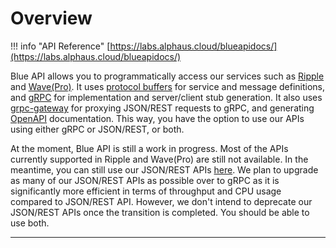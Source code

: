 # Overview

!!! info "API Reference"
    [https://labs.alphaus.cloud/blueapidocs/](https://labs.alphaus.cloud/blueapidocs/)

Blue API allows you to programmatically access our services such as [Ripple](https://alphaus.cloud/en/product/ripple/) and [Wave(Pro)](https://alphaus.cloud/en/product/wave/). It uses [protocol buffers](https://developers.google.com/protocol-buffers/) for service and message definitions, and [gRPC](https://grpc.io/) for implementation and server/client stub generation. It also uses [grpc-gateway](https://grpc-ecosystem.github.io/grpc-gateway/) for proxying JSON/REST requests to gRPC, and generating [OpenAPI](https://www.openapis.org/) documentation. This way, you have the option to use our APIs using either gRPC or JSON/REST, or both.

At the moment, Blue API is still a work in progress. Most of the APIs currently supported in Ripple and Wave(Pro) are still not available. In the meantime, you can still use our JSON/REST APIs [here](../apiref/index.md). We plan to upgrade as many of our JSON/REST APIs as possible over to gRPC as it is significantly more efficient in terms of throughput and CPU usage compared to JSON/REST API. However, we don't intend to deprecate our JSON/REST APIs once the transition is completed. You should be able to use both.

---
